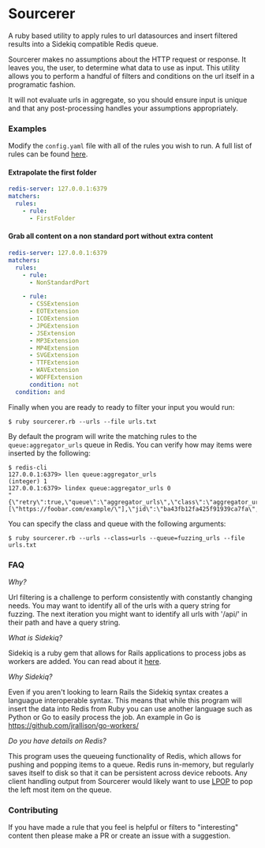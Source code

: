# Sourcerer

A ruby based utility to apply rules to url datasources and insert filtered results into a Sidekiq compatible Redis queue.

Sourcerer makes no assumptions about the HTTP request or response. It leaves you, the user, to determine what data to use as input. This utility allows you to perform a handful of filters and conditions on the url itself in a programatic fashion.

It will not evaluate urls in aggregate, so you should ensure input is unique and that any post-processing handles your assumptions appropriately.

### Examples

Modify the `config.yaml` file with all of the rules you wish to run. A full list of rules can be found [here](lib/rules/).

#### Extrapolate the first folder

```yaml
redis-server: 127.0.0.1:6379
matchers:
  rules:
    - rule:
      - FirstFolder
```

#### Grab all content on a non standard port without extra content

```yaml
redis-server: 127.0.0.1:6379
matchers:
  rules:
    - rule:
      - NonStandardPort

    - rule:
      - CSSExtension
      - EOTExtension
      - ICOExtension
      - JPGExtension
      - JSExtension
      - MP3Extension
      - MP4Extension
      - SVGExtension
      - TTFExtension
      - WAVExtension
      - WOFFExtension
      condition: not
  condition: and
```

Finally when you are ready to ready to filter your input you would run:

```
$ ruby sourcerer.rb --urls --file urls.txt
```

By default the program will write the matching rules to the `queue:aggregator_urls` queue in Redis. You can verify how may items were inserted by the following:

```
$ redis-cli
127.0.0.1:6379> llen queue:aggregator_urls
(integer) 1
127.0.0.1:6379> lindex queue:aggregator_urls 0
"{\"retry\":true,\"queue\":\"aggregator_urls\",\"class\":\"aggregator_urls\",\"args\":[\"https://foobar.com/example/\"],\"jid\":\"ba43fb12fa425f91939ca7fa\",\"created_at\":1627485361.3008845,\"enqueued_at\":1627485361.3009098}"
```

You can specify the class and queue with the following arguments:

```
$ ruby sourcerer.rb --urls --class=urls --queue=fuzzing_urls --file urls.txt
```

### FAQ

*Why?*

Url filtering is a challenge to perform consistently with constantly changing needs. You may want to identify all of the urls with a query string for fuzzing. The next iteration you might want to identify all urls with '/api/' in their path and have a query string. 

*What is Sidekiq?*

Sidekiq is a ruby gem that allows for Rails applications to process jobs as workers are added. You can read about it [here](https://github.com/mperham/sidekiq).

*Why Sidekiq?*

Even if you aren't looking to learn Rails the Sidekiq syntax creates a languague interoperable syntax. This means that while this program will insert the data into Redis from Ruby you can use another language such as Python or Go to easily process the job. An example in Go is https://github.com/jrallison/go-workers/

*Do you have details on Redis?*

This program uses the queueing functionality of Redis, which allows for pushing and popping items to a queue. Redis runs in-memory, but regularly saves itself to disk so that it can be persistent across device reboots. Any client handling output from Sourcerer would likely want to use [LPOP](https://redis.io/commands/LPOP) to pop the left most item on the queue.


### Contributing

If you have made a rule that you feel is helpful or filters to "interesting" content then please make a PR or create an issue with a suggestion.